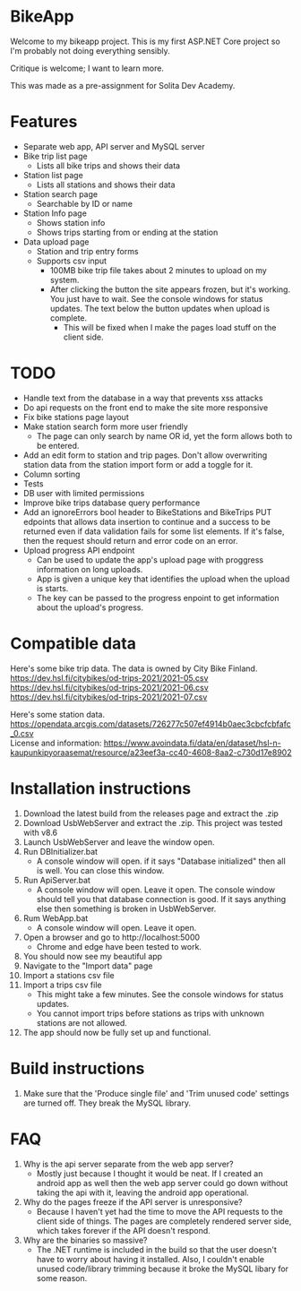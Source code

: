# BikeApp
Welcome to my bikeapp project. This is my first ASP.NET Core project so I'm probably not doing everything sensibly.

Critique is welcome; I want to learn more.

This was made as a pre-assignment for Solita Dev Academy.

# Features
- Separate web app, API server and MySQL server
- Bike trip list page
	- Lists all bike trips and shows their data
- Station list page
	- Lists all stations and shows their data
- Station search page
	- Searchable by ID or name
- Station Info page
	- Shows station info
	- Shows trips starting from or ending at the station
- Data upload page
	- Station and trip entry forms
	- Supports csv input
		- 100MB bike trip file takes about 2 minutes to upload on my system.
		- After clicking the button the site appears frozen, but it's working. You just have to wait. See the console windows for status updates. The text below the button updates when upload is complete.
			- This will be fixed when I make the pages load stuff on the client side.
	
# TODO
- Handle text from the database in a way that prevents xss attacks
- Do api requests on the front end to make the site more responsive
- Fix bike stations page layout
- Make station search form more user friendly
	- The page can only search by name OR id, yet the form allows both to be entered.
- Add an edit form to station and trip pages. Don't allow overwriting station data from the station import form or add a toggle for it.
- Column sorting
- Tests
- DB user with limited permissions
- Improve bike trips database query performance
- Add an ignoreErrors bool header to BikeStations and BikeTrips PUT edpoints that allows data insertion to continue and a success to be returned even if data validation fails for some list elements. If it's false, then the request should return and error code on an error.
- Upload progress API endpoint
	- Can be used to update the app's upload page with proggress information on long uploads.
	- App is given a unique key that identifies the upload when the upload is starts.
	- The key can be passed to the progress enpoint to get information about the upload's progress.

# Compatible data
Here's some bike trip data. The data is owned by City Bike Finland.  
https://dev.hsl.fi/citybikes/od-trips-2021/2021-05.csv  
https://dev.hsl.fi/citybikes/od-trips-2021/2021-06.csv  
https://dev.hsl.fi/citybikes/od-trips-2021/2021-07.csv  

Here's some station data.  
https://opendata.arcgis.com/datasets/726277c507ef4914b0aec3cbcfcbfafc_0.csv  
License and information: https://www.avoindata.fi/data/en/dataset/hsl-n-kaupunkipyoraasemat/resource/a23eef3a-cc40-4608-8aa2-c730d17e8902  

# Installation instructions
1. Download the latest build from the releases page and extract the .zip
2. Download UsbWebServer and extract the .zip. This project was tested with v8.6
4. Launch UsbWebServer and leave the window open.
5. Run DBInitializer.bat
	- A console window will open. if it says "Database initialized" then all is well. You can close this window.
6. Run ApiServer.bat
	- A console window will open. Leave it open. The console window should tell you that database connection is good. If it says anything else then something is broken in UsbWebServer.
7. Rum WebApp.bat
	- A console window will open. Leave it open.
8. Open a browser and go to http://localhost:5000
	- Chrome and edge have been tested to work.
9. You should now see my beautiful app
10. Navigate to the "Import data" page
11. Import a stations csv file
12. Import a trips csv file
	- This might take a few minutes. See the console windows for status updates.
	- You cannot import trips before stations as trips with unknown stations are not allowed.
13. The app should now be fully set up and functional.

# Build instructions
1. Make sure that the 'Produce single file' and 'Trim unused code' settings are turned off. They break the MySQL library.

# FAQ
1. Why is the api server separate from the web app server?
    - Mostly just because I thought it would be neat. If I created an android app as well then the web app server could go down without taking the api with it, leaving the android app operational.
2. Why do the pages freeze if the API server is unresponsive?
	- Because I haven't yet had the time to move the API requests to the client side of things. The pages are completely rendered server side, which takes forever if the API doesn't respond.
3. Why are the binaries so massive?
	- The .NET runtime is included in the build so that the user doesn't have to worry about having it installed. Also, I couldn't enable unused code/library trimming because it broke the MySQL libary for some reason.
